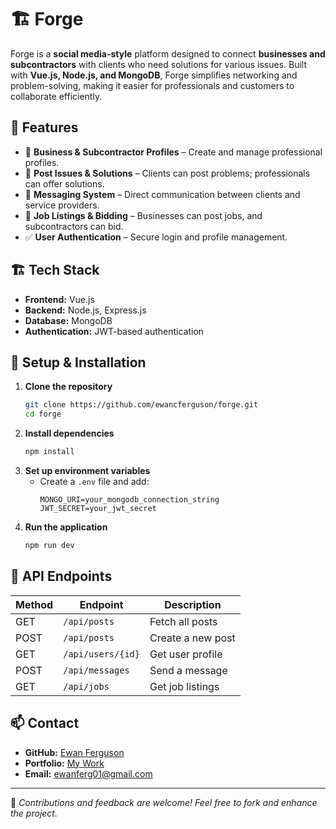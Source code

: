 # 🏗️ Forge

Forge is a **social media-style** platform designed to connect **businesses and subcontractors** with clients who need solutions for various issues. Built with **Vue.js, Node.js, and MongoDB**, Forge simplifies networking and problem-solving, making it easier for professionals and customers to collaborate efficiently.

## 🚀 Features
- 🏢 **Business & Subcontractor Profiles** – Create and manage professional profiles.
- 📢 **Post Issues & Solutions** – Clients can post problems; professionals can offer solutions.
- 💬 **Messaging System** – Direct communication between clients and service providers.
- 📌 **Job Listings & Bidding** – Businesses can post jobs, and subcontractors can bid.
- ✅ **User Authentication** – Secure login and profile management.

## 🏗️ Tech Stack
- **Frontend:** Vue.js
- **Backend:** Node.js, Express.js
- **Database:** MongoDB
- **Authentication:** JWT-based authentication

## 🔧 Setup & Installation
1. **Clone the repository**
   ```sh
   git clone https://github.com/ewancferguson/forge.git
   cd forge
   ```
2. **Install dependencies**
   ```sh
   npm install
   ```
3. **Set up environment variables**
   - Create a `.env` file and add:
     ```env
     MONGO_URI=your_mongodb_connection_string
     JWT_SECRET=your_jwt_secret
     ```
4. **Run the application**
   ```sh
   npm run dev
   ```

## 📜 API Endpoints
| Method | Endpoint            | Description                |
|--------|--------------------|----------------------------|
| GET    | `/api/posts`       | Fetch all posts           |
| POST   | `/api/posts`       | Create a new post         |
| GET    | `/api/users/{id}`  | Get user profile          |
| POST   | `/api/messages`    | Send a message            |
| GET    | `/api/jobs`        | Get job listings          |

## 📫 Contact
- **GitHub:** [Ewan Ferguson](https://github.com/ewancferguson)
- **Portfolio:** [My Work](https://ewaaaaannnn.github.io/Portfolio/)
- **Email:** ewanferg01@gmail.com

---
🔹 *Contributions and feedback are welcome! Feel free to fork and enhance the project.*

